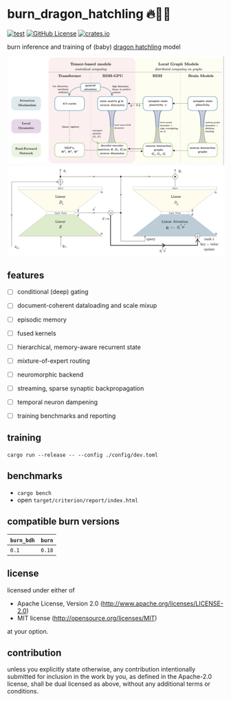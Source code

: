 # burn_dragon_hatchling 🔥🐉🐣

[![test](https://github.com/mosure/burn_dino/workflows/test/badge.svg)](https://github.com/Mosure/burn_dino/actions?query=workflow%3Atest)
[![GitHub License](https://img.shields.io/github/license/mosure/burn_dino)](https://raw.githubusercontent.com/mosure/burn_dino/main/LICENSE)
[![crates.io](https://img.shields.io/crates/v/burn_dino.svg)](https://crates.io/crates/burn_dino)


burn inference and training of (baby) [dragon hatchling](https://arxiv.org/abs/2509.26507) model


![Alt text](./docs/vocab.png)
![Alt text](./docs/bdh.png)


## features

- [ ] conditional (deep) gating
- [ ] document-coherent dataloading and scale mixup
- [ ] episodic memory
- [ ] fused kernels
- [ ] hierarchical, memory-aware recurrent state
- [ ] mixture-of-expert routing
- [ ] neuromorphic backend
- [ ] streaming, sparse synaptic backpropagation
- [ ] temporal neuron dampening
- [ ] training benchmarks and reporting


## training

`cargo run --release -- --config ./config/dev.toml`


## benchmarks

- `cargo bench`
- open `target/criterion/report/index.html`


## compatible burn versions

| `burn_bdh` | `burn` |
| :--        | :--    |
| `0.1`      | `0.18` |


## license
licensed under either of

 - Apache License, Version 2.0 (http://www.apache.org/licenses/LICENSE-2.0)
 - MIT license (http://opensource.org/licenses/MIT)

at your option.


## contribution

unless you explicitly state otherwise, any contribution intentionally submitted
for inclusion in the work by you, as defined in the Apache-2.0 license, shall be dual licensed as above, without any
additional terms or conditions.
